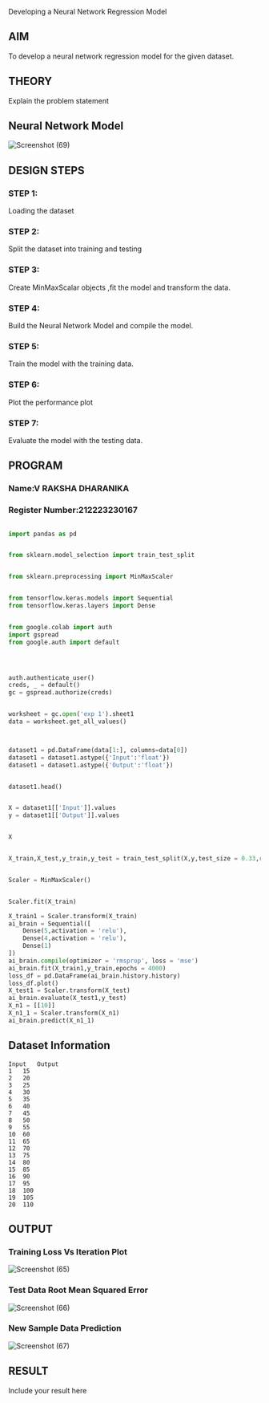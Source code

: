  Developing a Neural Network Regression Model

## AIM

To develop a neural network regression model for the given dataset.

## THEORY

Explain the problem statement

## Neural Network Model
![Screenshot (69)](https://github.com/rakshadharanika/basic-nn-model/assets/149348380/d4623612-9b2d-41a9-8287-82043adf3545)



## DESIGN STEPS

### STEP 1:

Loading the dataset

### STEP 2:

Split the dataset into training and testing

### STEP 3:

Create MinMaxScalar objects ,fit the model and transform the data.

### STEP 4:

Build the Neural Network Model and compile the model.

### STEP 5:

Train the model with the training data.

### STEP 6:

Plot the performance plot

### STEP 7:

Evaluate the model with the testing data.

## PROGRAM
### Name:V RAKSHA DHARANIKA
### Register Number:212223230167
```python

import pandas as pd


from sklearn.model_selection import train_test_split


from sklearn.preprocessing import MinMaxScaler


from tensorflow.keras.models import Sequential
from tensorflow.keras.layers import Dense


from google.colab import auth
import gspread
from google.auth import default




auth.authenticate_user()
creds, _ = default()
gc = gspread.authorize(creds)


worksheet = gc.open('exp 1').sheet1
data = worksheet.get_all_values()



dataset1 = pd.DataFrame(data[1:], columns=data[0])
dataset1 = dataset1.astype({'Input':'float'})
dataset1 = dataset1.astype({'Output':'float'})


dataset1.head()


X = dataset1[['Input']].values
y = dataset1[['Output']].values


X


X_train,X_test,y_train,y_test = train_test_split(X,y,test_size = 0.33,random_state = 33)


Scaler = MinMaxScaler()


Scaler.fit(X_train)

X_train1 = Scaler.transform(X_train)
ai_brain = Sequential([
    Dense(5,activation = 'relu'),
    Dense(4,activation = 'relu'),
    Dense(1)
])
ai_brain.compile(optimizer = 'rmsprop', loss = 'mse')
ai_brain.fit(X_train1,y_train,epochs = 4000)
loss_df = pd.DataFrame(ai_brain.history.history)
loss_df.plot()
X_test1 = Scaler.transform(X_test)
ai_brain.evaluate(X_test1,y_test)
X_n1 = [[10]]
X_n1_1 = Scaler.transform(X_n1)
ai_brain.predict(X_n1_1)

```
## Dataset Information
```
Input	Output
1	15
2	20
3	25
4	30
5	35
6	40
7	45
8	50
9	55
10	60
11	65
12	70
13	75
14	80
15	85
16	90
17	95
18	100
19	105
20	110

```
## OUTPUT

### Training Loss Vs Iteration Plot

![Screenshot (65)](https://github.com/rakshadharanika/basic-nn-model/assets/149348380/7b23e7a7-993b-4134-90e1-46543653efcb)


### Test Data Root Mean Squared Error

![Screenshot (66)](https://github.com/rakshadharanika/basic-nn-model/assets/149348380/01e98642-42ba-49c9-bdb2-56518d4c75b3)


### New Sample Data Prediction

![Screenshot (67)](https://github.com/rakshadharanika/basic-nn-model/assets/149348380/a5b948f7-8e9a-4118-a899-3531f1019581)


## RESULT

Include your result here
